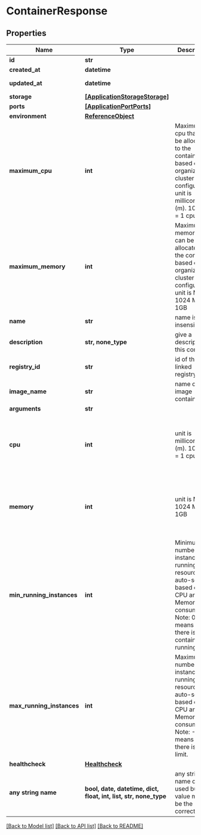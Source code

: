 # ContainerResponse


## Properties
Name | Type | Description | Notes
------------ | ------------- | ------------- | -------------
**id** | **str** |  | [readonly] 
**created_at** | **datetime** |  | [readonly] 
**updated_at** | **datetime** |  | [optional] [readonly] 
**storage** | [**[ApplicationStorageStorage]**](ApplicationStorageStorage.md) |  | [optional] 
**ports** | [**[ApplicationPortPorts]**](ApplicationPortPorts.md) |  | [optional] 
**environment** | [**ReferenceObject**](ReferenceObject.md) |  | [optional] 
**maximum_cpu** | **int** | Maximum cpu that can be allocated to the container based on organization cluster configuration. unit is millicores (m). 1000m &#x3D; 1 cpu | [optional]  if omitted the server will use the default value of 250
**maximum_memory** | **int** | Maximum memory that can be allocated to the container based on organization cluster configuration. unit is MB. 1024 MB &#x3D; 1GB | [optional]  if omitted the server will use the default value of 256
**name** | **str** | name is case insensitive | [optional] 
**description** | **str, none_type** | give a description to this container | [optional] 
**registry_id** | **str** | id of the linked registry | [optional] 
**image_name** | **str** | name of the image container | [optional] 
**arguments** | **str** |  | [optional] 
**cpu** | **int** | unit is millicores (m). 1000m &#x3D; 1 cpu | [optional]  if omitted the server will use the default value of 250
**memory** | **int** | unit is MB. 1024 MB &#x3D; 1GB | [optional]  if omitted the server will use the default value of 256
**min_running_instances** | **int** | Minimum number of instances running. This resource auto-scale based on the CPU and Memory consumption. Note: 0 means that there is no container running.  | [optional]  if omitted the server will use the default value of 1
**max_running_instances** | **int** | Maximum number of instances running. This resource auto-scale based on the CPU and Memory consumption. Note: -1 means that there is no limit.  | [optional]  if omitted the server will use the default value of 1
**healthcheck** | [**Healthcheck**](Healthcheck.md) |  | [optional] 
**any string name** | **bool, date, datetime, dict, float, int, list, str, none_type** | any string name can be used but the value must be the correct type | [optional]

[[Back to Model list]](../README.md#documentation-for-models) [[Back to API list]](../README.md#documentation-for-api-endpoints) [[Back to README]](../README.md)


